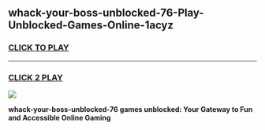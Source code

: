 
## whack-your-boss-unblocked-76-Play-Unblocked-Games-Online-1acyz
<h3>
<a href="https://premium76.site?title=whack-your-boss-unblocked-76&ref=25A">CLICK TO PLAY</a></h3>
<hr>

<h3>
<a href="https://premium76.site?title=whack-your-boss-unblocked-76&ref=25A">CLICK 2 PLAY</a>
  
</h3>

<a href="https://premium76.site?title=whack-your-boss-unblocked-76&ref=25A"><img src="https://clearcache.store/games.png"></a>


**whack-your-boss-unblocked-76 games unblocked: Your Gateway to Fun and Accessible Online Gaming**

